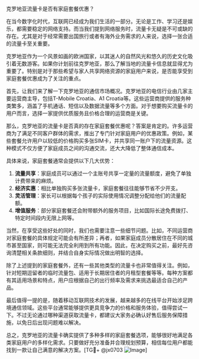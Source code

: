 克罗地亚流量卡是否有家庭套餐优惠？

在当今数字化时代，互联网已经成为我们生活的一部分。无论是工作、学习还是娱乐，都需要稳定的网络支持。而当我们提到网络服务时，流量卡无疑是不可或缺的存在。尤其是对于经常需要出国旅行或者有海外业务需求的人来说，选择一张合适的流量卡至关重要。

克罗地亚作为一个风景如画的欧洲国家，以其迷人的自然风光和悠久的历史文化吸引着无数游客。如果你计划前往克罗地亚，那么了解当地的流量卡信息就显得尤为重要了。特别是对于那些希望与家人共享网络资源的家庭用户来说，是否能享受到家庭套餐优惠成为了关注的重点。

首先，让我们来了解一下克罗地亚的通信市场概况。克罗地亚的电信行业由几家主要运营商主导，包括T-Mobile Croatia、A1 Croatia等。这些运营商提供的服务种类繁多，涵盖了手机通话、短信以及数据流量等多个方面。对于想要购买流量卡的用户而言，选择一家提供优质服务且价格合理的运营商是关键。

那么，克罗地亚的流量卡是否真的存在家庭套餐优惠呢？答案是肯定的。许多运营商为了满足不同客户群体的需求，推出了专门针对家庭用户的优惠政策。例如，某些套餐允许用户以较低的价格购买多张SIM卡，并共享同一账户下的流量资源。这种模式不仅方便了家庭成员之间的沟通交流，还大大降低了整体通信成本。

具体来说，家庭套餐通常会提供以下几大优势：

1. **流量共享**：家庭成员可以通过一个主账号共享一定量的流量额度，避免了单独计费带来的麻烦。
2. **经济实惠**：相比单独购买多张流量卡，家庭套餐往往能够节省不少开支。
3. **灵活管理**：家长可以根据每个孩子的实际使用情况调整分配给他们的流量配额。
4. **增值服务**：部分家庭套餐还会附带额外的服务项目，比如国际长途免费拨打、特定时间段内无限上网等。

当然，在享受这些好处的同时，我们也需要注意一些细节问题。比如，不同运营商对家庭套餐的具体规定可能会有所差异；再者，如果家庭成员分散居住在不同的城市甚至国家，则可能无法完全利用到所有功能。因此，在决定购买之前，最好先咨询清楚相关条款细则，并结合自身实际情况做出明智的选择。

除了上述提到的家庭套餐外，还有一些其他类型的流量卡也非常值得关注。例如，针对短期逗留者的临时流量包、适用于长期居住者的月租型套餐等等。每种方案都有其适用场景和特点，用户应根据自己的出行频率及需求来挑选最适合自己的产品。

最后值得一提的是，随着移动互联网技术的发展，越来越多的在线平台开始涉足跨境通信领域。这些平台通常能够提供更具竞争力的价格和服务体验，值得尝试一下。不过无论通过哪种渠道获取流量卡，都建议大家务必确认好售后服务保障措施，以免日后出现问题难以解决。

总之，克罗地亚的流量卡确实提供了多种多样的家庭套餐选项，能够很好地满足各类家庭用户的多样化需求。只要做好充分准备并合理规划预算，相信每位用户都能找到一款让自己满意的解决方案。[TG💪+ @jx0703 ![Image](https://github.com/user-attachments/assets/dbca1d08-cadb-493c-b0ec-ad6f7a83f270)]